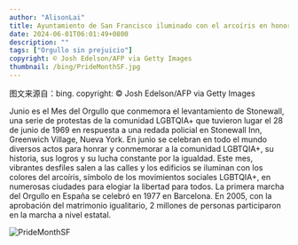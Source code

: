 ```yaml
---
author: "AlisonLai"
title: Ayuntamiento de San Francisco iluminado con el arcoíris en honor al mes del Orgullo, California, EE.UU. (© Josh Edelson/AFP via Getty Images)
date: 2024-06-01T06:01:49+0800
description: ""
tags: ["Orgullo sin prejuicio"]
copyright: © Josh Edelson/AFP via Getty Images
thumbnail: /bing/PrideMonthSF.jpg
---
```

图文来源自：bing.  copyright: © Josh Edelson/AFP via Getty Images

Junio es el Mes del Orgullo que conmemora el levantamiento de Stonewall, una serie de protestas de la comunidad LGBTQIA+ que tuvieron lugar el 28 de junio de 1969 en respuesta a una redada policial en Stonewall Inn, Greenwich Village, Nueva York. En junio se celebran en todo el mundo diversos actos para honrar y conmemorar a la comunidad LGBTQIA+, su historia, sus logros y su lucha constante por la igualdad. Este mes, vibrantes desfiles salen a las calles y los edificios se iluminan con los colores del arcoíris, símbolo de los movimientos sociales LGBTQIA+, en numerosas ciudades para elogiar la libertad para todos. La primera marcha del Orgullo en España se celebró en 1977 en Barcelona. En 2005, con la aprobación del matrimonio igualitario, 2 millones de personas participaron en la marcha a nivel estatal.

![PrideMonthSF](/bing/PrideMonthSF.jpg)